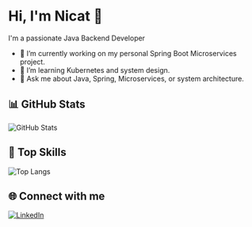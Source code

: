 # Hi, I'm Nicat 👋
I'm a passionate Java Backend Developer

- 🔭 I’m currently working on my personal Spring Boot Microservices project.
- 🌱 I’m learning Kubernetes and system design.
- 💬 Ask me about Java, Spring, Microservices, or system architecture.

## 📊 GitHub Stats
![GitHub Stats](https://github-readme-stats.vercel.app/api?username=nikookinn&show_icons=true&theme=radical)

## 🧠 Top Skills
![Top Langs](https://github-readme-stats.vercel.app/api/top-langs/?username=nikookinn&layout=compact&theme=tokyonight)

## 🌐 Connect with me
[![LinkedIn](https://img.shields.io/badge/LinkedIn-blue?logo=linkedin&style=for-the-badge)](https://linkedin.com/in/senin-adresin)

